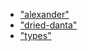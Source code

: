 * [&quot;alexander&quot;](modules/_alexander_.md)
* [&quot;dried-danta&quot;](modules/_dried_danta_.md)
* [&quot;types&quot;](modules/_types_.md)
